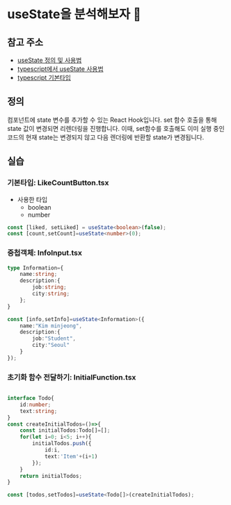 # useState을 분석해보자 🎯
## 참고 주소
- [useState 정의 및 사용법](https://ko.react.dev/reference/react/useState)
- [typescript에서 useState 사용법](https://velog.io/@velopert/using-hooks-with-typescript)
- [typescript 기본타입](https://joshua1988.github.io/ts/guide/basic-types.html#%ED%83%80%EC%9E%85%EC%8A%A4%ED%81%AC%EB%A6%BD%ED%8A%B8-%EA%B8%B0%EB%B3%B8-%ED%83%80%EC%9E%85)

## 정의
컴포넌트에 state 변수를 추가할 수 있는 React Hook입니다.
set 함수 호출을 통해 state 값이 변경되면 리렌더링을 진행합니다. 이때, set함수를 호출해도 이미 실행 중인 코드의 현재 state는 변경되지 않고 다음 렌더링에 반환할 state가 변경됩니다.

## 실습
### 기본타입: LikeCountButton.tsx
- 사용한 타입    
    - boolean
    - number
```ts
const [liked, setLiked] = useState<boolean>(false);
const [count,setCount]=useState<number>(0);
```
### 중첩객체: InfoInput.tsx
```ts
type Information={
    name:string;
    description:{
        job:string;
        city:string;
    };
}

const [info,setInfo]=useState<Information>({
    name:"Kim minjeong",
    description:{
        job:"Student",
        city:"Seoul"
    }
});
```
### 초기화 함수 전달하기: InitialFunction.tsx
```ts

interface Todo{
    id:number;
    text:string;
}
const createInitialTodos=()=>{
    const initialTodos:Todo[]=[];
    for(let i=0; i<5; i++){
        initialTodos.push({
            id:i,
            text:'Item'+(i+1)
        });
    }
    return initialTodos;
}

const [todos,setTodos]=useState<Todo[]>(createInitialTodos);


```